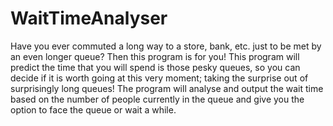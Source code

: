 # WaitTimeAnalyser
Have you ever commuted a long way to a store, bank, etc. just to be met by an even longer queue? Then this program is for you! 
This program will predict the time that you will spend is those pesky queues, so you can decide if it is worth going at this very moment; taking the surprise out of surprisingly long queues!
The program will analyse and output the wait time based on the number of people currently in the queue and give you the option to face the queue or wait a while.
 
